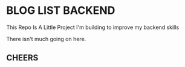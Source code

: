 # BLOG LIST BACKEND

This Repo Is A Little Project I'm building to improve my backend skills

There isn't much going on here.

## CHEERS